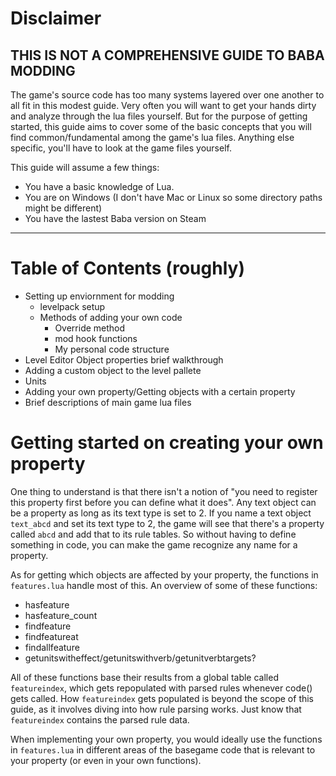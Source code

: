 # Disclaimer
## THIS IS NOT A COMPREHENSIVE GUIDE TO BABA MODDING

The game's source code has too many systems layered over one another to all fit in this modest guide. Very often you will want to get your hands dirty and analyze through the lua files yourself. But for the purpose of getting started,
this guide aims to cover some of the basic concepts that you will find common/fundamental among the game's lua files. Anything else specific, you'll have to look at the game files yourself.

This guide will assume a few things:
- You have a basic knowledge of Lua.
- You are on Windows (I don't have Mac or Linux so some directory paths might be different)
- You have the lastest Baba version on Steam

---
# Table of Contents (roughly)

- Setting up enviornment for modding
  - levelpack setup
  - Methods of adding your own code
    - Override method
    - mod hook functions
    - My personal code structure
- Level Editor Object properties brief walkthrough
- Adding a custom object to the level pallete
- Units
- Adding your own property/Getting objects with a certain property
- Brief descriptions of main game lua files


# Getting started on creating your own property
One thing to understand is that there isn't a notion of "you need to register this property first before you can define what it does". Any text object can be a property as long as its text type is set to 2. If you name a text object `text_abcd` and set its text type to 2, the game will see that there's a property called `abcd` and add that to its rule tables. So without having to define something in code, you can make the game recognize any name for a property.

As for getting which objects are affected by your property, the functions in `features.lua` handle most of this. An overview of some of these functions:
- hasfeature
- hasfeature_count
- findfeature
- findfeatureat
- findallfeature
- getunitswitheffect/getunitswithverb/getunitverbtargets?

All of these functions base their results from a global table called `featureindex`, which gets repopulated with parsed rules whenever code() gets called. How `featureindex` gets populated is beyond the scope of this guide, as it involves diving into how rule parsing works. Just know that `featureindex` contains the parsed rule data.

When implementing your own property, you would ideally use the functions in `features.lua` in different areas of the basegame code that is relevant to your property (or even in your own functions).